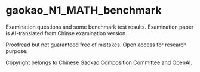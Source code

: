 # gaokao_N1_MATH_benchmark
Examination questions and some benchmark test results.
Examination paper is AI-translated from Chinse examination version.

Proofread but not guaranteed free of mistakes.
Open access for research purpose.

Copyright belongs to Chinese Gaokao Composition Committee and OpenAI.
